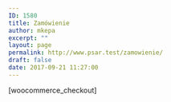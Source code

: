 ```yaml
---
ID: 1580
title: Zamówienie
author: mkepa
excerpt: ""
layout: page
permalink: http://www.psar.test/zamowienie/
draft: false
date: 2017-09-21 11:27:00
---
```

[woocommerce_checkout]